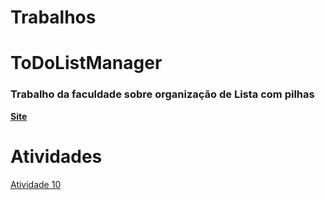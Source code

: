 # Trabalhos


# ToDoListManager
<h3>Trabalho da faculdade sobre organização de Lista com pilhas</h3>
<a href="https://jesftechnology.web.app/ToDoListManager/"><b>Site</b></a>

# Atividades
<a href="https://github.com/JESFTechnology/IF-Machado-3-Periodo/tree/main/Linguagens%20e%20técnicas%20de%20programação%20II/JavaHashSeparateChaning-main">Atividade 10</a>
